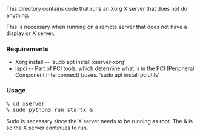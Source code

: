
This directory contains code that runs an Xorg X server that does not do anything.

This is necessary when running on a remote server that does not have a display or X server.

### Requirements ### 

* Xorg install -- 'sudo apt install xserver-xorg'
* lspci -- Part of PCI tools, which determine what is in the PCI (Peripheral 
Component Interconnect) buses.  'sudo apt install pciutils'

### Usage ###

<pre>
% cd xserver
% sudo python3 run_startx & 
</pre>

Sudo is necessary since the X server needs to be running as root.  The & is so 
the X server continues to run.  

